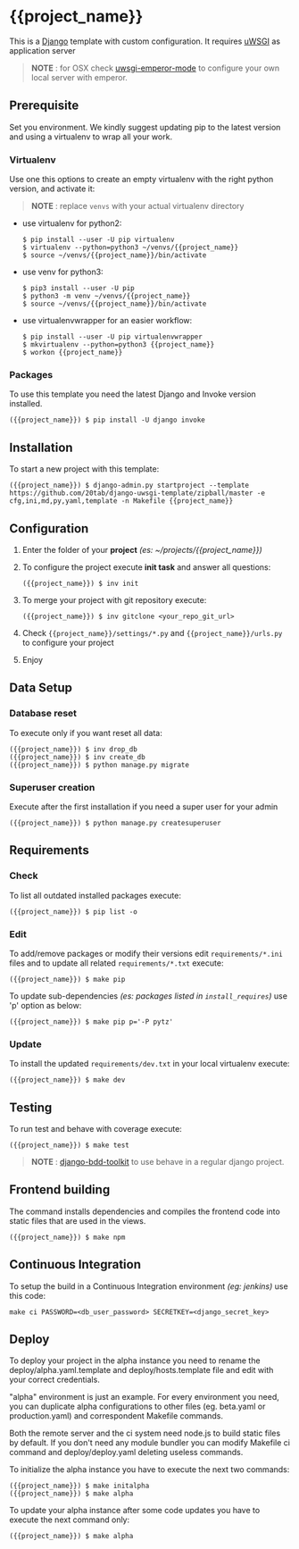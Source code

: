 {{project_name}}
================

This is a [Django](https://docs.djangoproject.com/en/{{docs_version}}/) template with custom configuration. It requires [uWSGI](https://uwsgi-docs.readthedocs.io/en/latest/) as application server 
> **NOTE** : for OSX check [uwsgi-emperor-mode](https://github.com/20tab/uwsgi-emperor-mode) to configure your own local server with emperor.

## Prerequisite

Set you environment. We kindly suggest updating pip to the latest version and using a virtualenv  to wrap all your work.

### Virtualenv

Use one this options to create an empty virtualenv with the right python version, and activate it:

> **NOTE** : replace `venvs` with your actual virtualenv directory

* use virtualenv for python2:
  ```shell
  $ pip install --user -U pip virtualenv
  $ virtualenv --python=python3 ~/venvs/{{project_name}}
  $ source ~/venvs/{{project_name}}/bin/activate
  ```

* use venv for python3:
  ```shell
  $ pip3 install --user -U pip
  $ python3 -m venv ~/venvs/{{project_name}}
  $ source ~/venvs/{{project_name}}/bin/activate
  ```

* use virtualenvwrapper for an easier workflow:
  ```shell
  $ pip install --user -U pip virtualenvwrapper
  $ mkvirtualenv --python=python3 {{project_name}}
  $ workon {{project_name}}
  ```

### Packages

To use this template you need the latest Django and Invoke version installed.

```shell
({{project_name}}) $ pip install -U django invoke
```

## Installation

To start a new project with this template:

```shell
({{project_name}}) $ django-admin.py startproject --template https://github.com/20tab/django-uwsgi-template/zipball/master -e cfg,ini,md,py,yaml,template -n Makefile {{project_name}}
```

## Configuration

1. Enter the folder of your **project** *(es: ~/projects/{{project_name}})*

2. To configure the project execute **init task** and answer all questions:

    ```shell
    ({{project_name}}) $ inv init
    ```

3. To merge your project with git repository execute:

   ```shell
   ({{project_name}}) $ inv gitclone <your_repo_git_url>
   ```

4. Check `{{project_name}}/settings/*.py` and `{{project_name}}/urls.py` to configure your project

5. Enjoy

## Data Setup

### Database reset

To execute only if you want reset all data:

```shell
({{project_name}}) $ inv drop_db
({{project_name}}) $ inv create_db
({{project_name}}) $ python manage.py migrate
```

### Superuser creation

Execute after the first installation if you need a super user for your admin

```shell
({{project_name}}) $ python manage.py createsuperuser
```

## Requirements

### Check 

To list all outdated installed packages execute:

```shell
({{project_name}}) $ pip list -o
```

### Edit

To add/remove packages or modify their versions edit `requirements/*.ini` files and to update all related `requirements/*.txt` execute:

```shell
({{project_name}}) $ make pip
```

To update sub-dependencies *(es: packages listed in `install_requires`)* use 'p' option as below:

```shell
({{project_name}}) $ make pip p='-P pytz'
```

### Update

To install the updated `requirements/dev.txt` in your local virtualenv execute:

```shell
({{project_name}}) $ make dev
```

## Testing

To run test and behave with coverage execute:

```shell
({{project_name}}) $ make test
```

> **NOTE** : [django-bdd-toolkit](https://github.com/20tab/django-bdd-toolkit) to use behave in a regular django project.

## Frontend building

The command installs dependencies and compiles the frontend code into static files that are used in the views.

```shell
({{project_name}}) $ make npm
```

## Continuous Integration

To setup the build in a Continuous Integration environment *(eg: jenkins)* use this code:

```shell
make ci PASSWORD=<db_user_password> SECRETKEY=<django_secret_key>
```

## Deploy

To deploy your project in the alpha instance you need to rename the deploy/alpha.yaml.template and deploy/hosts.template file 
and edit with your correct credentials.

"alpha" environment is just an example. For every environment you need, you can duplicate alpha configurations to other 
files (eg. beta.yaml or production.yaml) and correspondent Makefile commands. 

Both the remote server and the ci system need node.js to build static files by default. If you don't need any module bundler
you can modify Makefile ci command and deploy/deploy.yaml deleting useless commands.

To initialize the alpha instance you have to execute the next two commands:

```shell
({{project_name}}) $ make initalpha
({{project_name}}) $ make alpha
```

To update your alpha instance after some code updates you have to execute the next command only:

```shell
({{project_name}}) $ make alpha
```
